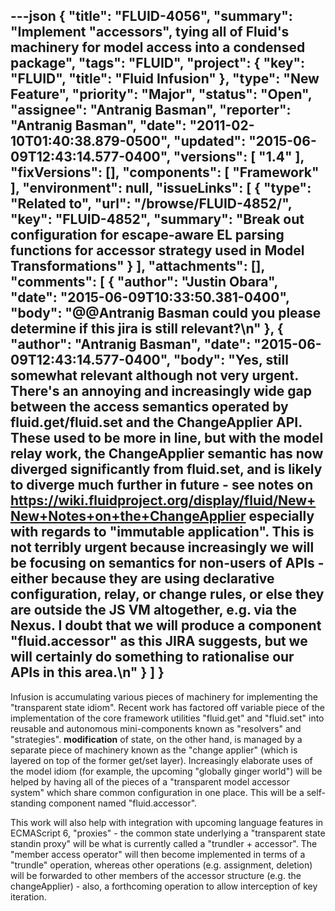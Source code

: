 ---json
{
  "title": "FLUID-4056",
  "summary": "Implement \"accessors\", tying all of Fluid's machinery for model access into a condensed package",
  "tags": "FLUID",
  "project": {
    "key": "FLUID",
    "title": "Fluid Infusion"
  },
  "type": "New Feature",
  "priority": "Major",
  "status": "Open",
  "assignee": "Antranig Basman",
  "reporter": "Antranig Basman",
  "date": "2011-02-10T01:40:38.879-0500",
  "updated": "2015-06-09T12:43:14.577-0400",
  "versions": [
    "1.4"
  ],
  "fixVersions": [],
  "components": [
    "Framework"
  ],
  "environment": null,
  "issueLinks": [
    {
      "type": "Related to",
      "url": "/browse/FLUID-4852/",
      "key": "FLUID-4852",
      "summary": "Break out configuration for escape-aware EL parsing functions for accessor strategy used in Model Transformations"
    }
  ],
  "attachments": [],
  "comments": [
    {
      "author": "Justin Obara",
      "date": "2015-06-09T10:33:50.381-0400",
      "body": "@@Antranig Basman could you please determine if this jira is still relevant?\n"
    },
    {
      "author": "Antranig Basman",
      "date": "2015-06-09T12:43:14.577-0400",
      "body": "Yes, still somewhat relevant although not very urgent. There's an annoying and increasingly wide gap between the access semantics operated by fluid.get/fluid.set and the ChangeApplier API. These used to be more in line, but with the model relay work, the ChangeApplier semantic has now diverged significantly from fluid.set, and is likely to diverge much further in future - see notes on <https://wiki.fluidproject.org/display/fluid/New+New+Notes+on+the+ChangeApplier> especially with regards to \"immutable application\". This is not terribly urgent because increasingly we will be focusing on semantics for non-users of APIs - either because they are using declarative configuration, relay, or change rules, or else they are outside the JS VM altogether, e.g. via the Nexus. I doubt that we will produce a component \"fluid.accessor\" as this JIRA suggests, but we will certainly do something to rationalise our APIs in this area.\n"
    }
  ]
}
---
Infusion is accumulating various pieces of machinery for implementing the "transparent state idiom". Recent work has factored off variable piece of the implementation of the core framework utilities "fluid.get" and "fluid.set" into reusable and autonomous mini-components known as "resolvers" and "strategies". **modification** of state, on the other hand, is managed by a separate piece of machinery known as the "change applier" (which is layered on top of the former get/set layer). Increasingly elaborate uses of the model idiom (for example, the upcoming "globally ginger world") will be helped by having all of the pieces of a "transparent model accessor system" which share common configuration in one place. This will be a self-standing component named "fluid.accessor".

This work will also help with integration with upcoming language features in ECMAScript 6, "proxies" - the common state underlying a "transparent state standin proxy" will be what is currently called a "trundler + accessor". The "member access operator" will then become implemented in terms of a "trundle" operation, whereas other operations (e.g. assignment, deletion) will be forwarded to other members of the accessor structure (e.g. the changeApplier) - also, a forthcoming operation to allow interception of key iteration.

        